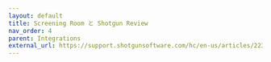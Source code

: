 ```yaml
---
layout: default
title: Screening Room と Shotgun Review
nav_order: 4
parent: Integrations
external_url: https://support.shotgunsoftware.com/hc/en-us/articles/223949707-What-s-the-difference-between-Screening-Room-and-Shotgun-Review-
---
```


